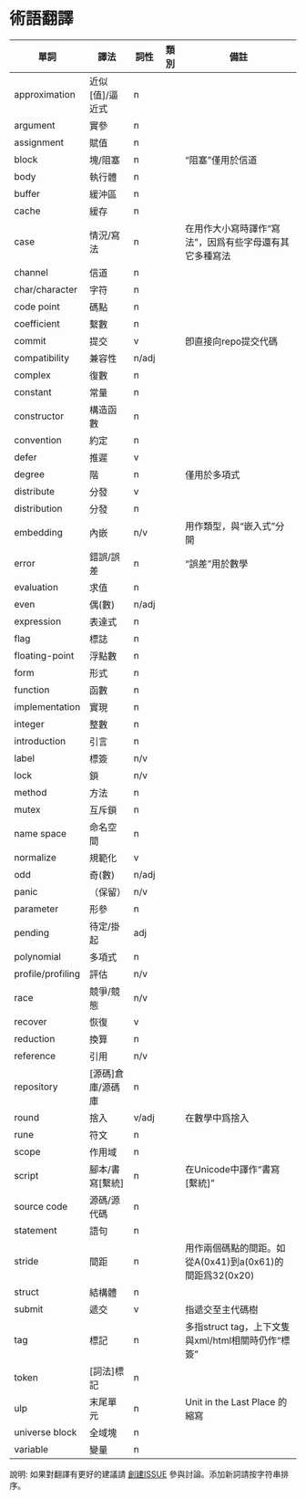 # 術語翻譯

單詞              | 譯法              | 詞性   | 類別 | 備註
----------------- | ----------------- | ------ | ---- | ----
approximation     | 近似[值]/逼近式   | n      |      |
argument          | 實參              | n      |      |
assignment        | 賦值              | n      |      |
block             | 塊/阻塞           | n      |      | “阻塞”僅用於信道
body              | 執行體            | n      |      |
buffer            | 緩沖區            | n      |      |
cache             | 緩存              | n      |      |
case              | 情況/寫法         | n      |      | 在用作大小寫時譯作“寫法”，因爲有些字母還有其它多種寫法
channel           | 信道              | n      |      |
char/character    | 字符              | n      |      |
code point        | 碼點              | n      |      |
coefficient       | 繫數              | n      |      |
commit            | 提交              | v      |      | 卽直接向repo提交代碼
compatibility     | 兼容性            | n/adj  |      |
complex           | 復數              | n      |      |
constant          | 常量              | n      |      |
constructor       | 構造函數          | n      |      |
convention        | 約定              | n      |      |
defer             | 推遲              | v      |      |
degree            | 階                | n      |      | 僅用於多項式
distribute        | 分發              | v      |      |
distribution      | 分發              | n      |      |
embedding         | 內嵌              | n/v    |      | 用作類型，與“嵌入式”分開
error             | 錯誤/誤差         | n      |      | “誤差”用於數學
evaluation        | 求值              | n      |      |
even              | 偶(數)            | n/adj  |      |
expression        | 表達式            | n      |      |
flag              | 標誌              | n      |      |
floating-point    | 浮點數            | n      |      |
form              | 形式              | n      |      |
function          | 函數              | n      |      |
implementation    | 實現              | n      |      |
integer           | 整數              | n      |      |
introduction      | 引言              | n      |      |
label             | 標簽              | n/v    |      |
lock              | 鎖                | n/v    |      |
method            | 方法              | n      |      |
mutex             | 互斥鎖            | n      |      |
name space        | 命名空間          | n      |      |
normalize         | 規範化            | v      |      |
odd               | 奇(數)            | n/adj  |      |
panic             |（保留）           | n/v    |      |
parameter         | 形參              | n      |      |
pending           | 待定/掛起         | adj    |      |
polynomial        | 多項式            | n      |      |
profile/profiling | 評估              | n/v    |      |
race              | 競爭/競態         | n/v    |      |
recover           | 恢復              | v      |      |
reduction         | 換算              | n      |      |
reference         | 引用              | n/v    |      |
repository        | [源碼]倉庫/源碼庫 | n      |      |
round             | 捨入              | v/adj  |      | 在數學中爲捨入
rune              | 符文              | n      |      |
scope             | 作用域            | n      |      |
script            | 腳本/書寫[繫統]   | n      |      | 在Unicode中譯作“書寫[繫統]”
source code       | 源碼/源代碼       | n      |      |
statement         | 語句              | n      |      |
stride            | 間距              | n      |      | 用作兩個碼點的間距。如從A(0x41)到a(0x61)的間距爲32(0x20)
struct            | 結構體            | n      |      |
submit            | 遞交              | v      |      | 指遞交至主代碼樹
tag               | 標記              | n      |      | 多指struct tag，上下文隻與xml/html相關時仍作“標簽”
token             | [詞法]標記        | n      |      |
ulp               | 末尾單元          | n      |      | Unit in the Last Place 的縮寫
universe block    | 全域塊            | n      |      |
variable          | 變量              | n      |      |

說明: 如果對翻譯有更好的建議請 [創建ISSUE](https://github.com/golang-china/gopl-zh/issues/new) 參與討論。添加新詞請按字符串排序。
